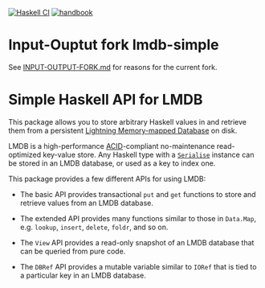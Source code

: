 [![Haskell CI](https://img.shields.io/github/actions/workflow/status/input-output-hk/lmdb-simple/haskell.yml?label=Build&style=for-the-badge)](https://github.com/input-output-hk/lmdb-simple/actions/workflows/haskell.yml)
[![handbook](https://img.shields.io/badge/policy-Cardano%20Engineering%20Handbook-informational?style=for-the-badge)](https://input-output-hk.github.io/cardano-engineering-handbook)

# Input-Ouptut fork lmdb-simple

See [INPUT-OUTPUT-FORK.md](./INPUT-OUPUT-FORK.md) for reasons for the current
fork.

# Simple Haskell API for LMDB

This package allows you to store arbitrary Haskell values in and retrieve them
from a persistent [Lightning Memory-mapped Database][LMDB] on disk.

  [LMDB]: https://symas.com/lightning-memory-mapped-database/

LMDB is a high-performance [ACID][]-compliant no-maintenance read-optimized
key-value store. Any Haskell type with a [`Serialise`][Serialise] instance can
be stored in an LMDB database, or used as a key to index one.

  [ACID]: https://en.wikipedia.org/wiki/ACID
  [Serialise]: https://hackage.haskell.org/package/serialise/docs/Codec-Serialise-Tutorial.html#g:3

This package provides a few different APIs for using LMDB:

  * The basic API provides transactional `put` and `get` functions to store
    and retrieve values from an LMDB database.

  * The extended API provides many functions similar to those in `Data.Map`,
    e.g. `lookup`, `insert`, `delete`, `foldr`, and so on.

  * The `View` API provides a read-only snapshot of an LMDB database that can
    be queried from pure code.

  * The `DBRef` API provides a mutable variable similar to `IORef` that is
    tied to a particular key in an LMDB database.


